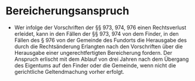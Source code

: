 # Bereicherungsanspruch

- Wer infolge der Vorschriften der §§ 973, 974, 976 einen Rechtsverlust erleidet, kann in den Fällen der §§ 973, 974 von dem Finder, in den Fällen des § 976 von der Gemeinde des Fundorts die Herausgabe des durch die Rechtsänderung Erlangten nach den Vorschriften über die Herausgabe einer ungerechtfertigten Bereicherung fordern. Der Anspruch erlischt mit dem Ablauf von drei Jahren nach dem Übergang des Eigentums auf den Finder oder die Gemeinde, wenn nicht die gerichtliche Geltendmachung vorher erfolgt.

